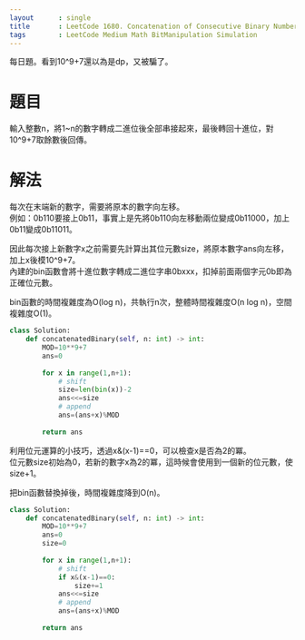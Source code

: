```yaml
--- 
layout      : single
title       : LeetCode 1680. Concatenation of Consecutive Binary Numbers
tags        : LeetCode Medium Math BitManipulation Simulation
---
```

每日題。看到10^9+7還以為是dp，又被騙了。  

# 題目
輸入整數n，將1\~n的數字轉成二進位後全部串接起來，最後轉回十進位，對10^9+7取餘數後回傳。  

# 解法
每次在末端新的數字，需要將原本的數字向左移。  
例如：0b110要接上0b11，事實上是先將0b110向左移動兩位變成0b11000，加上0b11變成0b11011。  

因此每次接上新數字x之前需要先計算出其位元數size，將原本數字ans向左移，加上x後模10^9+7。  
內建的bin函數會將十進位數字轉成二進位字串0bxxx，扣掉前面兩個字元0b即為正確位元數。  

bin函數的時間複雜度為O(log n)，共執行n次，整體時間複雜度O(n log n)，空間複雜度O(1)。  

```python
class Solution:
    def concatenatedBinary(self, n: int) -> int:
        MOD=10**9+7
        ans=0
        
        for x in range(1,n+1):
            # shift
            size=len(bin(x))-2
            ans<<=size
            # append
            ans=(ans+x)%MOD
        
        return ans
```

利用位元運算的小技巧，透過x&(x-1)==0，可以檢查x是否為2的冪。  
位元數size初始為0，若新的數字x為2的冪，這時候會使用到一個新的位元數，使size+1。  

把bin函數替換掉後，時間複雜度降到O(n)。  

```python
class Solution:
    def concatenatedBinary(self, n: int) -> int:
        MOD=10**9+7
        ans=0
        size=0
        
        for x in range(1,n+1):
            # shift
            if x&(x-1)==0:
                size+=1
            ans<<=size
            # append    
            ans=(ans+x)%MOD
        
        return ans
```